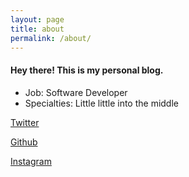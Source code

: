 ```yaml
---
layout: page
title: about
permalink: /about/
---
```


#### Hey there! This is my personal blog.

- Job: Software Developer
- Specialties: Little little into the middle

[Twitter](https://twitter.com/sgokdev)

[Github](https://github.com/sgok)

[Instagram](https://instagram.com)
